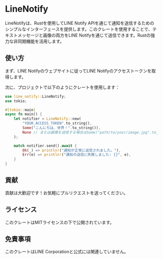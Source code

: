 # LineNotify

LineNotifyは、Rustを使用してLINE Notify APIを通じて通知を送信するためのシンプルなインターフェースを提供します。このクレートを使用することで、テキストメッセージと画像の両方をLINE Notifyを通じて送信できます。Rustの強力な非同期機能を活用します。

## 使い方
まず、LINE Notifyのウェブサイトに従ってLINE Notifyのアクセストークンを取得します。

次に、プロジェクトで以下のようにクレートを使用します：
```rs
use line_notify::LineNotify;
use tokio;

#[tokio::main]
async fn main() {
    let notifier = LineNotify::new(
        "YOUR_ACCESS_TOKEN".to_string(),
        Some("こんにちは、世界！".to_string()),
        None // または画像を送信する場合はSome("path/to/your/image.jpg".to_string())
    );

    match notifier.send().await {
        Ok(_) => println!("通知が正常に送信されました。"),
        Err(e) => println!("通知の送信に失敗しました: {}", e),
    }
}
```

## 貢献
貢献は大歓迎です！お気軽にプルリクエストを送ってください。

## ライセンス
このクレートはMITライセンスの下で公開されています。

## 免責事項
このクレートはLINE Corporationと公式には関連していません。
